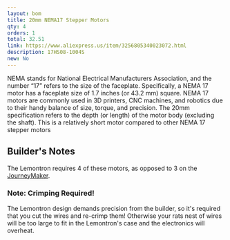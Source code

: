 ```yaml
---
layout: bom
title: 20mm NEMA17 Stepper Motors
qty: 4
orders: 1
total: 32.51
link: https://www.aliexpress.us/item/3256805340023072.html
description: 17HS08-1004S
new: No
---
```

NEMA stands for National Electrical Manufacturers Association, and the number “17” refers to the size of the faceplate. Specifically, a NEMA 17 motor has a faceplate size of 1.7 inches (or 43.2 mm) square. NEMA 17 motors are commonly used in 3D printers, CNC machines, and robotics due to their handy balance of size, torque, and precision. The 20mm specification refers to the depth (or length) of the motor body (excluding the shaft). This is a relatively short motor compared to other NEMA 17 stepper motors

## Builder's Notes

The Lemontron requires 4 of these motors, as opposed to 3 on the [JourneyMaker](https://github.com/mcfazio2001/JourneyMaker-Positron).

### Note: Crimping Required!
The Lemontron design demands precision from the builder, so it's required that you cut the wires and re-crimp them! Otherwise your rats nest of wires will be too large to fit in the Lemontron's case and the electronics will overheat.